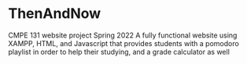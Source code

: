 # ThenAndNow
CMPE 131 website project Spring 2022
A fully functional website using XAMPP, HTML, and Javascript that provides students with a pomodoro playlist in order to help their studying, and a grade calculator as well

